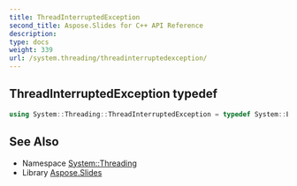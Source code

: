 ```yaml
---
title: ThreadInterruptedException
second_title: Aspose.Slides for C++ API Reference
description: 
type: docs
weight: 339
url: /system.threading/threadinterruptedexception/
---
```

## ThreadInterruptedException typedef




```cpp
using System::Threading::ThreadInterruptedException = typedef System::ExceptionWrapper<Details_ThreadInterruptedException >
```

## See Also

* Namespace [System::Threading](../)
* Library [Aspose.Slides](../../)